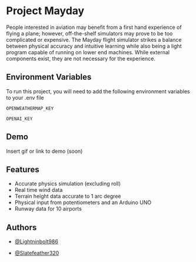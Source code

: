 
# Project Mayday

People interested in aviation may benefit from a first hand experience of flying a plane; however, off-the-shelf simulators may prove to be too complicated or expensive. The Mayday flight simulator strikes a balance between physical accuracy and intuitive learning while also being a light program capable of running on lower end machines. While external components exist, they are not necessary for the experience. 


## Environment Variables

To run this project, you will need to add the following environment variables to your .env file

`OPENWEATHERMAP_KEY`

`OPENAI_KEY`


## Demo

Insert gif or link to demo
(soon)


## Features

- Accurate physics simulation (excluding roll)
- Real time wind data
- Terrain height data accurate to 1 arc degree
- Physical input from potentiometers and an Arduino UNO
- Runway data for 10 airports

## Authors

- [@Lightninbolt986](https://www.github.com/Lightninbolt986)

- [@Slatefeather320](https://www.github.com/Slatefeather320)


